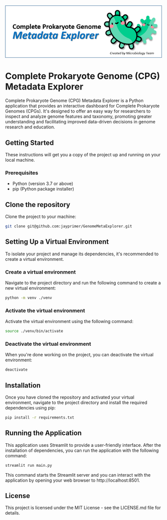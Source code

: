 ![Complete Prokaryote Genome (CPG) Metadata Explorer](/images/Picture7.png)

# Complete Prokaryote Genome (CPG) Metadata Explorer
Complete Prokaryote Genome (CPG) Metadata Explorer is a Python application that provides an interactive dashboard for Complete Prokaryote Genomes (CPGs). It's designed to offer an easy way for researchers to inspect and analyze genome features and taxonomy, promoting greater understanding and facilitating improved data-driven decisions in genome research and education.

## Getting Started
These instructions will get you a copy of the project up and running on your local machine.

### Prerequisites
- Python (version 3.7 or above)
- pip (Python package installer)

## Clone the repository
Clone the project to your machine:

```bash
git clone git@github.com:jayprimer/GenomeMetaExplorer.git
```

## Setting Up a Virtual Environment
To isolate your project and manage its dependencies, it's recommended to create a virtual environment.

### Create a virtual environment
Navigate to the project directory and run the following command to create a new virtual environment:

```bash 
python -m venv ./venv
```

### Activate the virtual environment
Activate the virtual environment using the following command:

```bash
source ./venv/bin/activate
```

### Deactivate the virtual environment
When you're done working on the project, you can deactivate the virtual environment:
```bash
deactivate
```


## Installation
Once you have cloned the repository and activated your virtual environment, navigate to the project directory and install the required dependencies using pip:

```bash
pip install -r requirements.txt
```

## Running the Application
This application uses Streamlit to provide a user-friendly interface. After the installation of dependencies, you can run the application with the following command:

```bash
streamlit run main.py
```

This command starts the Streamlit server and you can interact with the application by opening your web browser to http://localhost:8501.

## License
This project is licensed under the MIT License - see the LICENSE.md file for details.